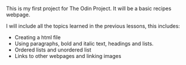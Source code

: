 This is my first project for The Odin Project. It will be a basic recipes webpage.

I will include all the topics learned in the previous lessons, this includes:

- Creating a html file
- Using paragraphs, bold and italic text, headings and lists.
- Ordered lists and unordered list
- Links to other webpages and linking images